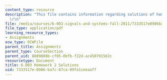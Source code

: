 ```yaml
---
content_type: resource
description: "This file contains information regarding solutions of homework 2.\r\n\
  \r\n"
file: /media/courses/6-003-signals-and-systems-fall-2011/7333517e0986ba7c87ca09fa1ceeaaff_MIT6_003F11_sol02.pdf
file_type: application/pdf
learning_resource_types:
- Assignments
ocw_type: OCWFile
parent_title: Assignments
parent_type: CourseSection
parent_uid: 0809880b-cf05-0bfb-f22d-ac450701563c
resourcetype: Document
title: 6.003 Homework 2 Solutions
uid: 7333517e-0986-ba7c-87ca-09fa1ceeaaff
---
```

